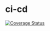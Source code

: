 # ci-cd

[![Coverage Status](https://coveralls.io/repos/github/habaumugisha1/ci-cd/badge.svg?branch=develop)](https://coveralls.io/github/habaumugisha1/ci-cd?branch=develop)